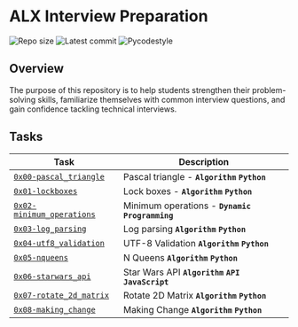 # ALX Interview Preparation

![Repo size](https://img.shields.io/github/repo-size/gbabohernest/alx-interview)
![Latest commit](https://img.shields.io/github/last-commit/gbabohernest/alx-interview/master?style=round-square)
![Pycodestyle](https://img.shields.io/badge/Pycodestyle-style%20guide-purple?style=round-square)

## Overview

The purpose of this repository is to help students strengthen their problem-solving skills, familiarize themselves
with common interview questions, and gain confidence tackling technical interviews.

## Tasks

| Task                                                    | Description                                              |
|---------------------------------------------------------|----------------------------------------------------------|
| [`0x00-pascal_triangle`](./0x00-pascal_triangle/)       | Pascal triangle - **`Algorithm`** **`Python`**           |
| [`0x01-lockboxes`](./0x01-lockboxes/)                   | Lock boxes -  **`Algorithm`** **`Python`**               |
| [`0x02-minimum_operations`](./0x02-minimum_operations/) | Minimum operations - **`Dynamic Programming`**           |
| [`0x03-log_parsing`](./0x03-log_parsing/)               | Log parsing **`Algorithm`** **`Python`**                 |
| [`0x04-utf8_validation`](./0x04-utf8_validation/)       | UTF-8 Validation **`Algorithm`** **`Python`**            |
| [`0x05-nqueens`](./0x05-nqueens)                        | N Queens **`Algorithm`** **`Python`**                    |
| [`0x06-starwars_api`](./0x06-starwars_api)              | Star Wars API **`Algorithm`** **`API`** **`JavaScript`** |
| [`0x07-rotate_2d_matrix`](./0x07-rotate_2d_matrix)      | Rotate 2D Matrix **`Algorithm`** **`Python`**            |
| [`0x08-making_change`](./0x08-making_change)            | Making Change **`Algorithm`**  **`Python`**              |          |